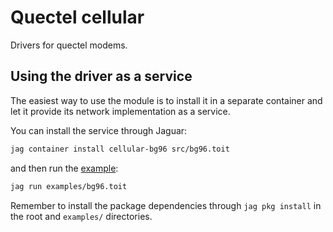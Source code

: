 # Quectel cellular
Drivers for quectel modems.

## Using the driver as a service
The easiest way to use the module is to install it in a separate container 
and let it provide its network implementation as a service.

You can install the service through Jaguar:

``` sh
jag container install cellular-bg96 src/bg96.toit
```

and then run the [example](examples/bg96.toit):

``` sh
jag run examples/bg96.toit
```

Remember to install the package dependencies through `jag pkg install` in the 
root and `examples/` directories.
